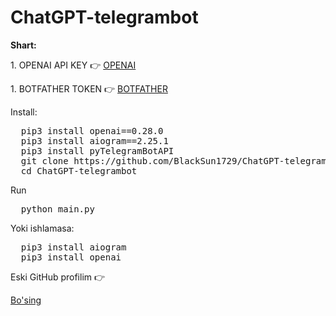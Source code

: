# ChatGPT-telegrambot

<b><p>Shart:</p></b>
<p>1. OPENAI API KEY 👉 <a href='https://openai.com/product'>OPENAI</a></p>
<p>1. BOTFATHER TOKEN 👉 <a href='https://t.me/BotFather'>BOTFATHER</a></p>


<b1>Install:</b1>
<pre>
  pip3 install openai==0.28.0
  pip3 install aiogram==2.25.1
  pip3 install pyTelegramBotAPI
  git clone https://github.com/BlackSun1729/ChatGPT-telegrambot/
  cd ChatGPT-telegrambot
</pre>
<b1>Run</b1>
<pre>
  python main.py
</pre>

<p>Yoki ishlamasa:</p>
<pre>
  pip3 install aiogram 
  pip3 install openai
</pre>

Eski GitHub profilim 👉 <p><a href='https://github.com/Muxitdinovich'>Bo'sing</a></p>
